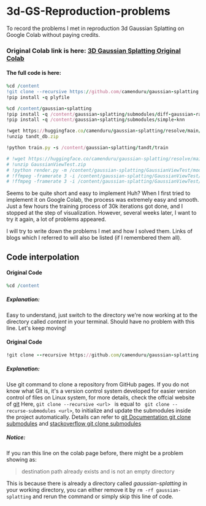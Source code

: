 # 3d-GS-Reproduction-problems
To record the problems I met in reproduction 3d Gaussian Splatting on Google Colab without paying credits.

### Original Colab link is here: [3D Gaussian Splatting Original Colab](https://colab.research.google.com/github/camenduru/gaussian-splatting-colab/blob/main/gaussian_splatting_colab.ipynb)

#### The full code is here: 
```ruby
%cd /content
!git clone --recursive https://github.com/camenduru/gaussian-splatting
!pip install -q plyfile

%cd /content/gaussian-splatting
!pip install -q /content/gaussian-splatting/submodules/diff-gaussian-rasterization
!pip install -q /content/gaussian-splatting/submodules/simple-knn

!wget https://huggingface.co/camenduru/gaussian-splatting/resolve/main/tandt_db.zip
!unzip tandt_db.zip

!python train.py -s /content/gaussian-splatting/tandt/train

# !wget https://huggingface.co/camenduru/gaussian-splatting/resolve/main/GaussianViewTest.zip
# !unzip GaussianViewTest.zip
# !python render.py -m /content/gaussian-splatting/GaussianViewTest/model
# !ffmpeg -framerate 3 -i /content/gaussian-splatting/GaussianViewTest/model/train/ours_30000/renders/%05d.png -vf "pad=ceil(iw/2)*2:ceil(ih/2)*2" -c:v libx264 -r 3 -pix_fmt yuv420p /content/renders.mp4
# !ffmpeg -framerate 3 -i /content/gaussian-splatting/GaussianViewTest/model/train/ours_30000/gt/%05d.png -vf "pad=ceil(iw/2)*2:ceil(ih/2)*2" -c:v libx264 -r 3 -pix_fmt yuv420p /content/gt.mp4 -y
```

Seems to be quite short and easy to implement Huh? When I first tried to implement it on Google Colab, the process was extremely easy and smooth. Just a few hours the training process of 30k iterations got done, and I stopped at the step of visualization. However, several weeks later, I want to try it again, a lot of problems appeared. 

I will try to write down the problems I met and how I solved them. Links of blogs which I referred to will also be listed (if I remembered them all).

## Code interpolation
#### Original Code
```ruby
%cd /content
```
##### Explanation: 
Easy to understand, just switch to the directory we're now working at to the directory called _content_ in your terminal. Should have no problem with this line. Let's keep moving!

#### Original Code
```ruby
!git clone --recursive https://github.com/camenduru/gaussian-splatting
```
##### Explanation: 
Use git command to clone a repository from GitHub pages. If you do not know what Git is, it's a version control system developed for easier version control of files on Linux system, for more details, check the offcial website of [git](https://git-scm.com/docs/user-manual.html) Here, ```git clone --recursive <url> ``` is equal to ``` git clone --recurse-submodules <url>```, to initialize and update the submodules inside the project automatically. Details can refer to [git Documentation git clone submodules](https://git-scm.com/docs/git-clone#Documentation/git-clone.txt-code--recurse-submodulescodecodecodeemltpathspecgtem) and [stackoverflow git clone submodules](https://stackoverflow.com/questions/3796927/how-do-i-git-clone-a-repo-including-its-submodules)
##### Notice:
If you ran this line on the colab page before, there might be a problem showing as: 
> destination path already exists and is not an empty directory 

This is because there is already a directory called _gaussian-splatting_ in your working directory, you can either remove it by ```rm -rf gaussian-splatting``` and rerun the command or simply skip this line of code.
